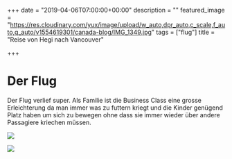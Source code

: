 +++
date = "2019-04-06T07:00:00+00:00"
description = ""
featured_image = "https://res.cloudinary.com/yux/image/upload/w_auto,dpr_auto,c_scale,f_auto,q_auto/v1554619301/canada-blog/IMG_1349.jpg"
tags = ["flug"]
title = "Reise von Hegi nach Vancouver"

+++
# Der Flug

Der Flug verlief super. Als Familie ist die Business Class eine grosse Erleichterung da man immer was zu futtern kriegt und die Kinder genügend Platz haben um sich zu bewegen ohne dass sie immer wieder über andere Passagiere kriechen müssen.

![](https://res.cloudinary.com/yux/image/upload/w_auto,dpr_auto,c_scale,f_auto,q_auto/v1554615690/canada-blog/IMG_1356.jpg)

![](https://res.cloudinary.com/yux/image/upload/w_auto,dpr_auto,c_scale,f_auto,q_auto/v1554619294/canada-blog/IMG_1354.jpg)